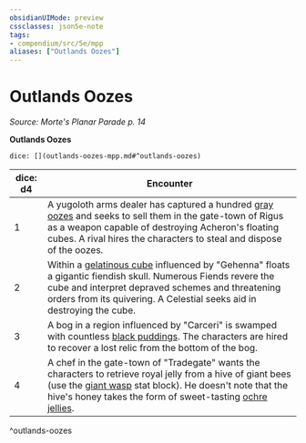 ```yaml
---
obsidianUIMode: preview
cssclasses: json5e-note
tags:
- compendium/src/5e/mpp
aliases: ["Outlands Oozes"]
---
```

# Outlands Oozes
*Source: Morte's Planar Parade p. 14* 

**Outlands Oozes**

`dice: [](outlands-oozes-mpp.md#^outlands-oozes)`

| dice: d4 | Encounter |
|----------|-----------|
| 1 | A yugoloth arms dealer has captured a hundred [gray oozes](2-Mechanics/CLI/bestiary/ooze/gray-ooze.md) and seeks to sell them in the gate-town of Rigus as a weapon capable of destroying Acheron's floating cubes. A rival hires the characters to steal and dispose of the oozes. |
| 2 | Within a [gelatinous cube](2-Mechanics/CLI/bestiary/ooze/gelatinous-cube.md) influenced by "Gehenna" floats a gigantic fiendish skull. Numerous Fiends revere the cube and interpret depraved schemes and threatening orders from its quivering. A Celestial seeks aid in destroying the cube. |
| 3 | A bog in a region influenced by "Carceri" is swamped with countless [black puddings](2-Mechanics/CLI/bestiary/ooze/black-pudding.md). The characters are hired to recover a lost relic from the bottom of the bog. |
| 4 | A chef in the gate-town of "Tradegate" wants the characters to retrieve royal jelly from a hive of giant bees (use the [giant wasp](2-Mechanics/CLI/bestiary/beast/giant-wasp.md) stat block). He doesn't note that the hive's honey takes the form of sweet-tasting [ochre jellies](2-Mechanics/CLI/bestiary/ooze/ochre-jelly.md). |
^outlands-oozes